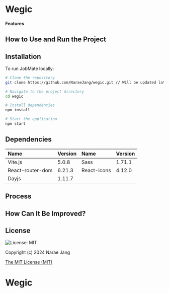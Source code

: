 # Wegic

#### Features

## How to Use and Run the Project

## Installation

To run JobMate locally:

```bash
# Clone the repository
git clone https://github.com/NaraeJang/wegic.git // Will be updated later.

# Navigate to the project directory
cd wegic

# Install dependencies
npm install

# Start the application
npm start
```

## Dependencies

| Name             | Version | Name        | Version |
| :--------------- | :------ | :---------- | :------ |
| Vite.js          | 5.0.8   | Sass        | 1.71.1  |
| React-router-dom | 6.21.3  | React-icons | 4.12.0  |
| Dayjs            | 1.11.7  |

## Process

## How Can It Be Improved?

## License

![License: MIT](https://img.shields.io/badge/License-MIT-yellow.svg)

Copyright (c) 2024 Narae Jang

[The MIT License (MIT)](https://opensource.org/licenses/MIT)

# Wegic
